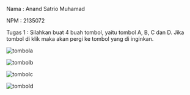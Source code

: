 Nama : Anand Satrio Muhamad

NPM  : 2135072

Tugas 1 : Silahkan buat 4 buah tombol, yaitu tombol A, B, C dan D. Jika tombol di klik maka akan pergi ke tombol yang di inginkan.

![tombola](https://user-images.githubusercontent.com/100114684/191442156-9abab0c1-ecc0-47aa-85ed-5cac3e5ccbf2.jpg)

![tombolb](https://user-images.githubusercontent.com/100114684/191442212-42ff29fe-3ebb-43d3-9f54-52b1cb548eac.jpg)

![tombolc](https://user-images.githubusercontent.com/100114684/191442238-8a1b0a4f-3208-4bac-b4a6-1a41967738e5.jpg)

![tombold](https://user-images.githubusercontent.com/100114684/191442276-c6aaf380-f9b6-4383-9e55-1f596f807d47.jpg)
